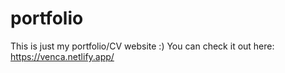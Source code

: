 # portfolio
This is just my portfolio/CV website :)
You can check it out here: https://venca.netlify.app/
